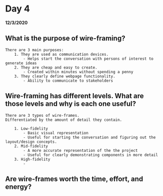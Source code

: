 # Day 4
__12/3/2020__

## What is the purpose of wire-framing?
    There are 3 main purposes:
        1. They are used as communication devices.
            - Helps start the conversation with persons of interest to generate ideas
        2. They are cheap and easy to create.
            - Created within minutes without spending a penny
        3. They clearly define webpage functionality.
            - Ability to communicate to stakeholders
## Wire-framing has different levels. What are those levels and why is each one useful?
    There are 3 types of wire-frames. 
    Differentiated by the amount of detail they contain.

        1. Low-fidelity
            - Basic visual representation
            - Useful for starting the conversation and figuring out the layout/design concepts.
        2. Mid-fidelity
            - A more accurate representation of the the project
            - Useful for clearly demonstrating components in more detail
        3. High-fidelity
            - 
## Are wire-frames worth the time, effort, and energy?